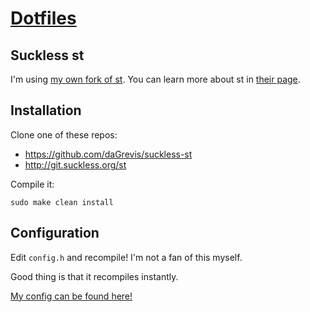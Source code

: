 # [Dotfiles](https://github.com/daGrevis/Dotfiles)

## Suckless st

I'm using [my own fork of st](https://github.com/daGrevis/suckless-st). You can
learn more about st in [their page](http://st.suckless.org/).

## Installation

Clone one of these repos:

* https://github.com/daGrevis/suckless-st
* http://git.suckless.org/st

Compile it:

    sudo make clean install

## Configuration

Edit `config.h` and recompile! I'm not a fan of this myself.

Good thing is that it recompiles instantly.

[My config can be found here!](https://github.com/daGrevis/suckless-st/blob/master/config.h)

